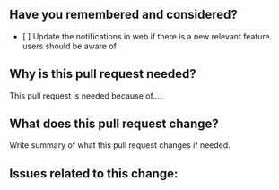 ## Have you remembered and considered?

- [ ] Update the notifications in web if there is a new relevant feature users should be aware of

## Why is this pull request needed?

This pull request is needed because of....

## What does this pull request change?

Write summary of what this pull request changes if needed.

## Issues related to this change:

